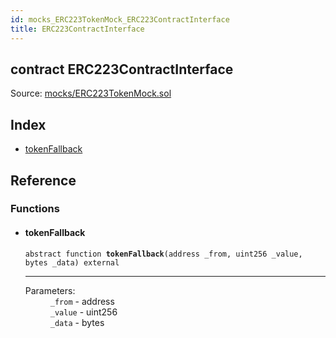 ```yaml
---
id: mocks_ERC223TokenMock_ERC223ContractInterface
title: ERC223ContractInterface
---
```


<div class="contract-doc"><div class="contract"><h2 class="contract-header"><span class="contract-kind">contract</span> ERC223ContractInterface</h2><div class="source">Source: <a href="https://github.com/OpenZeppelin/zeppelin-solidity/blob/v1.10.0/contracts/mocks/ERC223TokenMock.sol" target="_blank">mocks/ERC223TokenMock.sol</a></div></div><div class="index"><h2>Index</h2><ul><li><a href="mocks_ERC223TokenMock_ERC223ContractInterface.html#tokenFallback">tokenFallback</a></li></ul></div><div class="reference"><h2>Reference</h2><div class="functions"><h3>Functions</h3><ul><li><div class="item function"><span id="tokenFallback" class="anchor-marker"></span><h4 class="name">tokenFallback</h4><div class="body"><code class="signature"><span>abstract </span>function <strong>tokenFallback</strong><span>(address _from, uint256 _value, bytes _data) </span><span>external </span></code><hr/><dl><dt><span class="label-parameters">Parameters:</span></dt><dd><div><code>_from</code> - address</div><div><code>_value</code> - uint256</div><div><code>_data</code> - bytes</div></dd></dl></div></div></li></ul></div></div></div>
